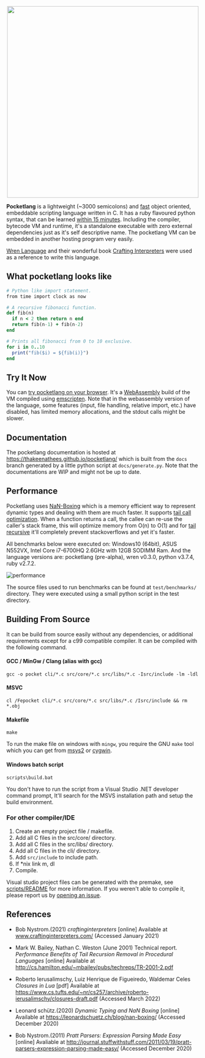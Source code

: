 
<p align="center" >
<img src="https://user-images.githubusercontent.com/41085900/161365989-f3fd47bb-7ea7-4114-8e9b-2224e1193079.png" width="500" >
</p>

**Pocketlang** is a lightweight (~3000 semicolons) and [fast](https://github.com/ThakeeNathees/pocketlang#performance)
object oriented, embeddable scripting language written in C. It has a ruby
flavoured python syntax, that can be learned [within 15 minutes](https://thakeenathees.github.io/pocketlang/docs/v0.1.0/Reference/Cheat-Sheet.html).
Including the compiler, bytecode VM and runtime, it's a standalone executable
with zero external dependencies just as it's self descriptive name. The pocketlang
VM can be embedded in another hosting program very easily.

[Wren Language](https://wren.io/) and their wonderful book [Crafting Interpreters](http://www.craftinginterpreters.com/)
were used as a reference to write this language.

## What pocketlang looks like

```ruby
# Python like import statement.
from time import clock as now

# A recursive fibonacci function.
def fib(n)
  if n < 2 then return n end
  return fib(n-1) + fib(n-2)
end

# Prints all fibonacci from 0 to 10 exclusive.
for i in 0..10
  print("fib($i) = ${fib(i)}")
end
```

## Try It Now

You can [try pocketlang on your browser](https://thakeenathees.github.io/pocketlang/try-online.html).
It's a [WebAssembly](https://webassembly.org/) build of the VM compiled using [emscripten](https://emscripten.org/).
Note that in the webassembly version of the language, some features (input, file handling, relative import, etc.)
have disabled, has limited memory allocations, and the stdout calls might be slower.

## Documentation

The pocketlang documentation is hosted at https://thakeenathees.github.io/pocketlang/ which
is built from the `docs` branch generated by a little python script at `docs/generate.py`.
Note that the documentations are WIP and might not be up to date.

## Performance

Pocketlang uses [NaN-Boxing](https://leonardschuetz.ch/blog/nan-boxing/) which is a memory efficient way to represent
dynamic types and dealing with them are much faster. It supports [tail call](https://en.wikipedia.org/wiki/Tail_call)
[optimization](https://wiki.c2.com/?TailCallOptimization). When a function returns a call, the callee can re-use the
caller's stack frame, this will optimize memory from O(n) to O(1) and for [tail recursive](https://www.youtube.com/watch?v=-PX0BV9hGZY)
it'll completely prevent stackoverflows and yet it's faster.

All benchmarks below were executed on: Windows10 (64bit), ASUS N552VX, Intel Core i7-6700HQ 2.6GHz
with 12GB SODIMM Ram. And the language versions are: pocketlang (pre-alpha), wren v0.3.0,
python v3.7.4, ruby v2.7.2.

![performance](https://user-images.githubusercontent.com/41085900/120123257-6f043280-c1cb-11eb-8c20-a42153268a0f.png)

The source files used to run benchmarks can be found at `test/benchmarks/`
directory. They were executed using a small python script in the test directory.

## Building From Source

It can be build from source easily without any dependencies, or additional requirements
except for a c99 compatible compiler. It can be compiled with the following command.

#### GCC / MinGw / Clang (alias with gcc)
```
gcc -o pocket cli/*.c src/core/*.c src/libs/*.c -Isrc/include -lm -ldl
```

#### MSVC
```
cl /Fepocket cli/*.c src/core/*.c src/libs/*.c /Isrc/include && rm *.obj
```

#### Makefile
```
make
```
To run the make file on windows with `mingw`, you require the GNU `make` tool which you can get
from [msys2](https://www.msys2.org/) or [cygwin](https://www.cygwin.com/).

#### Windows batch script
```
scripts\build.bat
```
You don't have to run the script from a Visual Studio .NET developer command prompt, It'll search
for the MSVS installation path and setup the build environment.

### For other compiler/IDE

1. Create an empty project file / makefile.
2. Add all C files in the src/core/ directory.
3. Add all C files in the src/libs/ directory.
4. Add all C files in the cli/ directory.
5. Add `src/include` to include path.
6. If \*nix link m, dl
7. Compile.

Visual studio project files can be generated with the premake, see
[scripts/README](https://github.com/ThakeeNathees/pocketlang/scripts/README.md)
for more information. If you weren't able to compile it, please report
us by [opening an issue](https://github.com/ThakeeNathees/pocketlang/issues/new).


## References
- Bob Nystrom.(2021) *craftinginterpreters* [online] Available at www.craftinginterpreters.com/ (Accessed January 2021)

- Mark W. Bailey, Nathan C. Weston (June 2001) Technical report. *Performance Benefits of Tail Recursion Removal in
Procedural Languages* [online] Available at http://cs.hamilton.edu/~mbailey/pubs/techreps/TR-2001-2.pdf

- Roberto Ierusalimschy, Luiz Henrique de Figueiredo, Waldemar Celes *Closures in Lua* [pdf] Available at
https://www.cs.tufts.edu/~nr/cs257/archive/roberto-ierusalimschy/closures-draft.pdf (Accessed March 2022)

- Leonard schütz.(2020) *Dynamic Typing and NaN Boxing* [online] Available at https://leonardschuetz.ch/blog/nan-boxing/ (Accessed December 2020)

- Bob Nystrom.(2011) *Pratt Parsers: Expression Parsing Made Easy* [online] Avaliable at
http://journal.stuffwithstuff.com/2011/03/19/pratt-parsers-expression-parsing-made-easy/ (Accessed December 2020)
